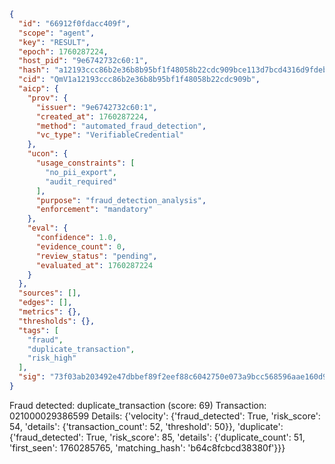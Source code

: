 ```json
{
  "id": "66912f0fdacc409f",
  "scope": "agent",
  "key": "RESULT",
  "epoch": 1760287224,
  "host_pid": "9e6742732c60:1",
  "hash": "a12193ccc86b2e36b8b95bf1f48058b22cdc909bce113d7bcd4316d9fdeb3f3e",
  "cid": "QmV1a12193ccc86b2e36b8b95bf1f48058b22cdc909b",
  "aicp": {
    "prov": {
      "issuer": "9e6742732c60:1",
      "created_at": 1760287224,
      "method": "automated_fraud_detection",
      "vc_type": "VerifiableCredential"
    },
    "ucon": {
      "usage_constraints": [
        "no_pii_export",
        "audit_required"
      ],
      "purpose": "fraud_detection_analysis",
      "enforcement": "mandatory"
    },
    "eval": {
      "confidence": 1.0,
      "evidence_count": 0,
      "review_status": "pending",
      "evaluated_at": 1760287224
    }
  },
  "sources": [],
  "edges": [],
  "metrics": {},
  "thresholds": {},
  "tags": [
    "fraud",
    "duplicate_transaction",
    "risk_high"
  ],
  "sig": "73f03ab203492e47dbbef89f2eef88c6042750e073a9bcc568596aae160d9713"
}
```

Fraud detected: duplicate_transaction (score: 69)
Transaction: 021000029386599
Details: {'velocity': {'fraud_detected': True, 'risk_score': 54, 'details': {'transaction_count': 52, 'threshold': 50}}, 'duplicate': {'fraud_detected': True, 'risk_score': 85, 'details': {'duplicate_count': 51, 'first_seen': 1760285765, 'matching_hash': 'b64c8fcbcd38380f'}}}